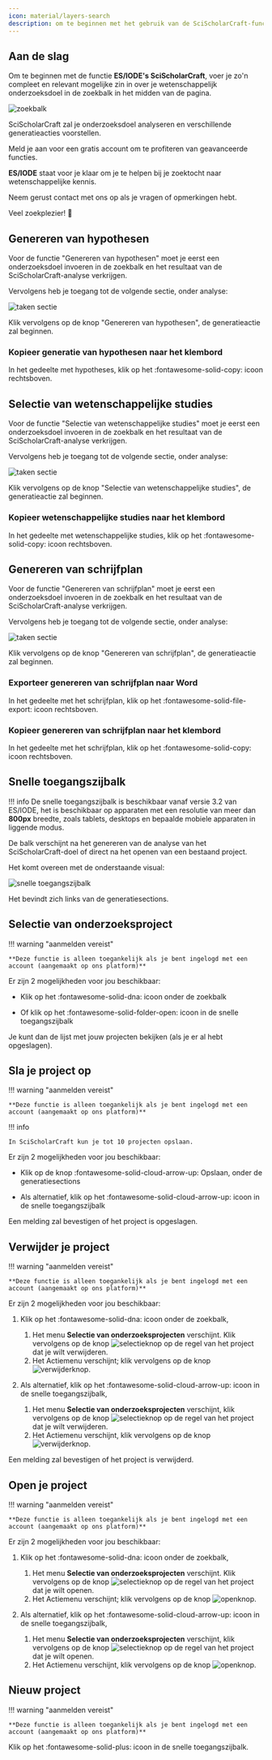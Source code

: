 ```yaml
---
icon: material/layers-search
description: om te beginnen met het gebruik van de SciScholarCraft-functie
---
```


## **Aan de slag**

Om te beginnen met de functie __ES/IODE's SciScholarCraft__, voer je zo'n compleet en relevant mogelijke zin in over je wetenschappelijk onderzoeksdoel in de zoekbalk in het midden van de pagina.

![zoekbalk](assets/searchbar.png)

SciScholarCraft zal je onderzoeksdoel analyseren en verschillende generatieacties voorstellen.

Meld je aan voor een gratis account om te profiteren van geavanceerde functies.

__ES/IODE__ staat voor je klaar om je te helpen bij je zoektocht naar wetenschappelijke kennis.

Neem gerust contact met ons op als je vragen of opmerkingen hebt.

Veel zoekplezier! :rocket:

## **Genereren van hypothesen**

Voor de functie "Genereren van hypothesen" moet je eerst een onderzoeksdoel invoeren in de zoekbalk en het resultaat van de SciScholarCraft-analyse verkrijgen.

Vervolgens heb je toegang tot de volgende sectie, onder analyse:

![taken sectie](assets/tasks-section.png)

Klik vervolgens op de knop "Genereren van hypothesen", de generatieactie zal beginnen.

### **Kopieer generatie van hypothesen naar het klembord**

In het gedeelte met hypotheses, klik op het :fontawesome-solid-copy: icoon rechtsboven.

## **Selectie van wetenschappelijke studies**

Voor de functie "Selectie van wetenschappelijke studies" moet je eerst een onderzoeksdoel invoeren in de zoekbalk en het resultaat van de SciScholarCraft-analyse verkrijgen.

Vervolgens heb je toegang tot de volgende sectie, onder analyse:

![taken sectie](assets/tasks-section.png)

Klik vervolgens op de knop "Selectie van wetenschappelijke studies", de generatieactie zal beginnen.

### **Kopieer wetenschappelijke studies naar het klembord**

In het gedeelte met wetenschappelijke studies, klik op het :fontawesome-solid-copy: icoon rechtsboven.

## **Genereren van schrijfplan**

Voor de functie "Genereren van schrijfplan" moet je eerst een onderzoeksdoel invoeren in de zoekbalk en het resultaat van de SciScholarCraft-analyse verkrijgen.

Vervolgens heb je toegang tot de volgende sectie, onder analyse:

![taken sectie](assets/tasks-section.png)

Klik vervolgens op de knop "Genereren van schrijfplan", de generatieactie zal beginnen.

### **Exporteer genereren van schrijfplan naar Word**

In het gedeelte met het schrijfplan, klik op het :fontawesome-solid-file-export: icoon rechtsboven.

### **Kopieer genereren van schrijfplan naar het klembord**

In het gedeelte met het schrijfplan, klik op het :fontawesome-solid-copy: icoon rechtsboven.

## **Snelle toegangszijbalk**

!!! info
    De snelle toegangszijbalk is beschikbaar vanaf versie 3.2 van ES/IODE, het is beschikbaar op apparaten met een resolutie van meer dan **800px** breedte, zoals tablets, desktops en bepaalde mobiele apparaten in liggende modus.

De balk verschijnt na het genereren van de analyse van het SciScholarCraft-doel of direct na het openen van een bestaand project.

Het komt overeen met de onderstaande visual:

![snelle toegangszijbalk](assets/quickaccess-sidebar.png)

Het bevindt zich links van de generatiesections.

## **Selectie van onderzoeksproject**

!!! warning "aanmelden vereist"

    **Deze functie is alleen toegankelijk als je bent ingelogd met een account (aangemaakt op ons platform)**

Er zijn 2 mogelijkheden voor jou beschikbaar:

- Klik op het :fontawesome-solid-dna: icoon onder de zoekbalk

- Of klik op het :fontawesome-solid-folder-open: icoon in de snelle toegangszijbalk

Je kunt dan de lijst met jouw projecten bekijken (als je er al hebt opgeslagen).

## **Sla je project op**

!!! warning "aanmelden vereist"

    **Deze functie is alleen toegankelijk als je bent ingelogd met een account (aangemaakt op ons platform)**

!!! info

    In SciScholarCraft kun je tot 10 projecten opslaan.

Er zijn 2 mogelijkheden voor jou beschikbaar:

- Klik op de knop :fontawesome-solid-cloud-arrow-up: Opslaan, onder de generatiesections

- Als alternatief, klik op het :fontawesome-solid-cloud-arrow-up: icoon in de snelle toegangszijbalk

Een melding zal bevestigen of het project is opgeslagen.

## **Verwijder je project**

!!! warning "aanmelden vereist"

    **Deze functie is alleen toegankelijk als je bent ingelogd met een account (aangemaakt op ons platform)**

Er zijn 2 mogelijkheden voor jou beschikbaar:

1. Klik op het :fontawesome-solid-dna: icoon onder de zoekbalk, 
    1. Het menu **Selectie van onderzoeksprojecten** verschijnt. Klik vervolgens op de knop ![selectieknop](assets/selection-button.png) op de regel van het project dat je wilt verwijderen.
    2. Het Actiemenu verschijnt; klik vervolgens op de knop ![verwijderknop](assets/delete-button.png).


2. Als alternatief, klik op het :fontawesome-solid-cloud-arrow-up: icoon in de snelle toegangszijbalk,
    1. Het menu **Selectie van onderzoeksprojecten** verschijnt, klik vervolgens op de knop ![selectieknop](assets/selection-button.png) op de regel van het project dat je wilt verwijderen.
    2. Het Actiemenu verschijnt, klik vervolgens op de knop ![verwijderknop](assets/delete-button.png).

Een melding zal bevestigen of het project is verwijderd.

## **Open je project**

!!! warning "aanmelden vereist"

    **Deze functie is alleen toegankelijk als je bent ingelogd met een account (aangemaakt op ons platform)**

Er zijn 2 mogelijkheden voor jou beschikbaar:

1. Klik op het :fontawesome-solid-dna: icoon onder de zoekbalk, 
    1. Het menu **Selectie van onderzoeksprojecten** verschijnt. Klik vervolgens op de knop ![selectieknop](assets/selection-button.png) op de regel van het project dat je wilt openen.
    2. Het Actiemenu verschijnt; klik vervolgens op de knop ![openknop](assets/open-button.png).


2. Als alternatief, klik op het :fontawesome-solid-cloud-arrow-up: icoon in de snelle toegangszijbalk,
    1. Het menu **Selectie van onderzoeksprojecten** verschijnt, klik vervolgens op de knop ![selectieknop](assets/selection-button.png) op de regel van het project dat je wilt openen.
    2. Het Actiemenu verschijnt, klik vervolgens op de knop ![openknop](assets/open-button.png).

## **Nieuw project**

!!! warning "aanmelden vereist"

    **Deze functie is alleen toegankelijk als je bent ingelogd met een account (aangemaakt op ons platform)**

Klik op het :fontawesome-solid-plus: icoon in de snelle toegangszijbalk.




